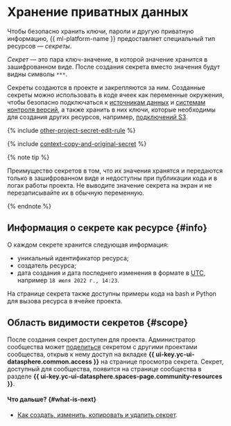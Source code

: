 # Хранение приватных данных

Чтобы безопасно хранить ключи, пароли и другую приватную информацию, {{ ml-platform-name }} предоставляет специальный тип ресурсов — _секреты_.

_Секрет_ — это пара ключ-значение, в которой значение хранится в зашифрованном виде. После создания секрета вместо значения будут видны символы `***`. 

Секреты создаются в проекте и закрепляются за ним. Созданные секреты можно использовать в коде ячеек как переменные окружения, чтобы безопасно подключаться к [источникам данных](../operations/index.md#connections-to-data-sources) и [системам контроля версий](../operations/projects/work-with-git.md), а также хранить в них ключи, которые необходимы для создания других ресурсов, например, [подключений S3](../operations/data/connect-to-s3.md).

{% include [other-project-secret-edit-rule](../../_includes/datasphere/other-project-secret-edit-rule.md) %}

{% include [context-copy-and-original-secret](../../_includes/datasphere/context-copy-and-original-secret.md) %}

{% note tip %}

Преимущество секретов в том, что их значения хранятся и передаются только в зашифрованном виде и недоступны при публикации кода и в логах работы проекта. Не выводите значение секрета на экран и не перезаписывайте их в обычную переменную.

{% endnote %}

## Информация о секрете как ресурсе {#info}

О каждом секрете хранится следующая информация:
* уникальный идентификатор ресурса;
* создатель ресурса;
* дата создания и дата последнего изменения в формате в [UTC](https://ru.wikipedia.org/wiki/Всемирное_координированное_время), например `18 июля 2022 г., 14:23`.

На странице секрета также доступны примеры кода на bash и Python для вызова ресурса в ячейке проекта.

## Область видимости секретов {#scope}

После создания секрет доступен для проекта. Администратор сообщества может [поделиться](../operations/data/secrets.md#share) секретом с другими проектами сообщества, открыв к нему доступ на вкладке **{{ ui-key.yc-ui-datasphere.common.access }}** на странице просмотра секрета. Секрет, доступный для сообщества, появится на странице сообщества в разделе **{{ ui-key.yc-ui-datasphere.spaces-page.community-resources }}**.

#### Что дальше? {#what-is-next}

* [Как создать, изменить, копировать и удалить секрет](../operations/data/secrets.md).